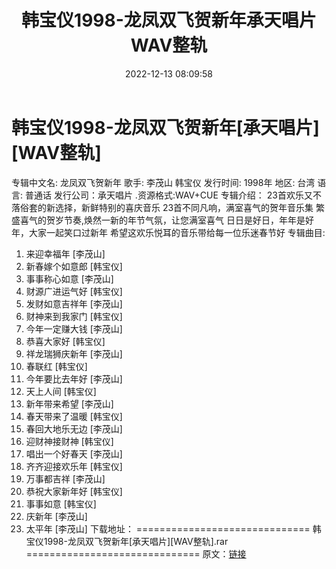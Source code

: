 ﻿---
title: 韩宝仪1998-龙凤双飞贺新年承天唱片WAV整轨
date: 2022-12-13 08:09:58
categories: WAV车载音乐、镜像
tags: 华语中文
---
# 韩宝仪1998-龙凤双飞贺新年[承天唱片][WAV整轨]

专辑中文名: 龙凤双飞贺新年
歌手: 李茂山 韩宝仪 发行时间: 1998年
地区: 台湾
语言: 普通话
发行公司：承天唱片
.资源格式:WAV+CUE
专辑介绍：
23首欢乐又不落俗套的新选择，新鲜特别的喜庆音乐
23首不同凡响，满室喜气的贺年音乐集
繁盛喜气的贺岁节奏,焕然一新的年节气氛，让您满室喜气
日日是好日，年年是好年，大家一起笑口过新年
希望这欢乐悦耳的音乐带给每一位乐迷春节好
专辑曲目:
01. 来迎幸福年 [李茂山]
02. 新春嫁个如意郎 [韩宝仪]
03. 事事称心如意 [李茂山]
04. 财源广进运气好 [韩宝仪]
05. 发财如意吉祥年 [李茂山]
06. 财神来到我家门 [韩宝仪]
07. 今年一定赚大钱 [李茂山]
08. 恭喜大家好 [韩宝仪]
09. 祥龙瑞狮庆新年 [李茂山]
10. 春联红 [韩宝仪]
11. 今年要比去年好 [李茂山]
12. 天上人间 [韩宝仪]
13. 新年带来希望 [李茂山]
14. 春天带来了温暖 [韩宝仪]
15. 春回大地乐无边 [李茂山]
16. 迎财神接财神 [韩宝仪]
17. 唱出一个好春天 [李茂山]
18. 齐齐迎接欢乐年 [韩宝仪]
19. 万事都吉祥 [李茂山]
20. 恭祝大家新年好 [韩宝仪]
21. 事事如意 [韩宝仪]
22. 庆新年 [李茂山]
23. 太平年 [李茂山]
下载地址：
==============================
韩宝仪1998-龙凤双飞贺新年[承天唱片][WAV整轨].rar
==============================
原文：[链接](https://blog.sina.com.cn/s/blog_1647c7e76010310l0.html)